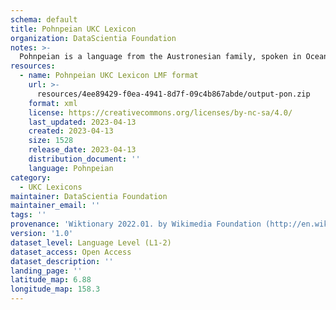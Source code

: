 ```yaml
---
schema: default
title: Pohnpeian UKC Lexicon
organization: DataScientia Foundation
notes: >-
  Pohnpeian is a language from the Austronesian family, spoken in Oceania. The UKC Lexicon of Pohnpeian is represented as a lexico-semantic network. It consists of words, word senses, synsets, as well as sense-level and synset-level relationships.
resources:
  - name: Pohnpeian UKC Lexicon LMF format
    url: >-
      resources/4ee89429-f0ea-4941-8d7f-09c4b867abde/output-pon.zip
    format: xml
    license: https://creativecommons.org/licenses/by-nc-sa/4.0/
    last_updated: 2023-04-13
    created: 2023-04-13
    size: 1528
    release_date: 2023-04-13
    distribution_document: ''
    language: Pohnpeian
category:
  - UKC Lexicons
maintainer: DataScientia Foundation
maintainer_email: ''
tags: ''
provenance: 'Wiktionary 2022.01. by Wikimedia Foundation (http://en.wiktionary.org); Princeton WordNet 2.1 by Princeton University (https://wordnet.princeton.edu)'
version: '1.0'
dataset_level: Language Level (L1-2)
dataset_access: Open Access
dataset_description: ''
landing_page: ''
latitude_map: 6.88
longitude_map: 158.3
---
```

